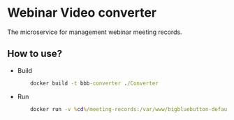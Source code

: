 # Webinar Video converter

The microservice for management webinar meeting records.

## How to use?

- Build

    ```cmd
        docker build -t bbb-converter ./Converter
    ```

- Run

    ```cmd
        docker run -v %cd%/meeting-records:/var/www/bigbluebutton-default/record/ bbb-converter YOUR_MEETING_PLAYBACK_URL  MEETING_ID 0 true
    ```
